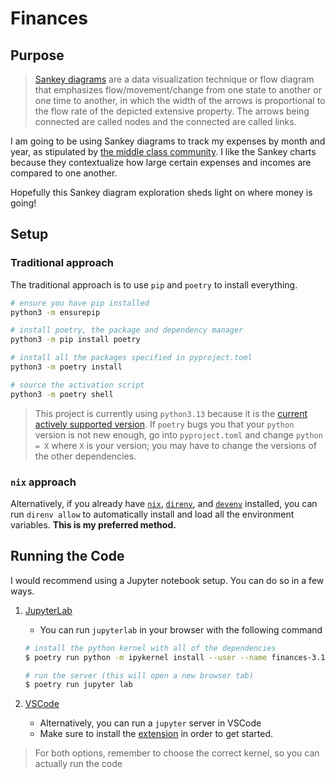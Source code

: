 # Finances

## Purpose

> [Sankey diagrams](https://en.wikipedia.org/wiki/Sankey_diagram) are a data
> visualization technique or flow diagram that emphasizes flow/movement/change
> from one state to another or one time to another, in which the width of the
> arrows is proportional to the flow rate of the depicted extensive property. The
> arrows being connected are called nodes and the connected are called links.

I am going to be using Sankey diagrams to track my expenses by month and year,
as stipulated by [the middle class
community](https://www.reddit.com/r/MiddleClassFinance/). I like the Sankey
charts because they contextualize how large certain expenses and incomes are
compared to one another.

Hopefully this Sankey diagram exploration sheds light on where money is going!

## Setup

### Traditional approach

The traditional approach is to use `pip` and `poetry` to install everything.

```bash
# ensure you have pip installed
python3 -m ensurepip

# install poetry, the package and dependency manager
python3 -m pip install poetry

# install all the packages specified in pyproject.toml
python3 -m poetry install

# source the activation script
python3 -m poetry shell
```

> This project is currently using `python3.13` because it is the [current
> actively supported version](https://endoflife.date/python). If `poetry` bugs
> you that your `python` version is not new enough, go into `pyproject.toml` and
> change `python = X` where `X` is your version; you may have to change the
> versions of the other dependencies.

### `nix` approach

Alternatively, if you already have [`nix`](https://nixos.org),
[`direnv`](https://direnv.net), and [`devenv`](https://devenv.sh) installed, you
can run `direnv allow` to automatically install and load all the environment
variables. **This is my preferred method.**

## Running the Code

I would recommend using a Jupyter notebook setup. You can do so in a few ways.

1. [JupyterLab](https://jupyter.org)

   - You can run `jupyterlab` in your browser with the following command

   ```bash
   # install the python kernel with all of the dependencies
   $ poetry run python -m ipykernel install --user --name finances-3.13.1

   # run the server (this will open a new browser tab)
   $ poetry run jupyter lab
   ```

2. [VSCode](https://code.visualstudio.com/docs/datascience/jupyter-notebooks)
   - Alternatively, you can run a `jupyter` server in VSCode
   - Make sure to install the
     [extension](https://marketplace.visualstudio.com/items?itemName=ms-toolsai.jupyter)
     in order to get started.

> For both options, remember to choose the correct kernel, so you can actually
> run the code
